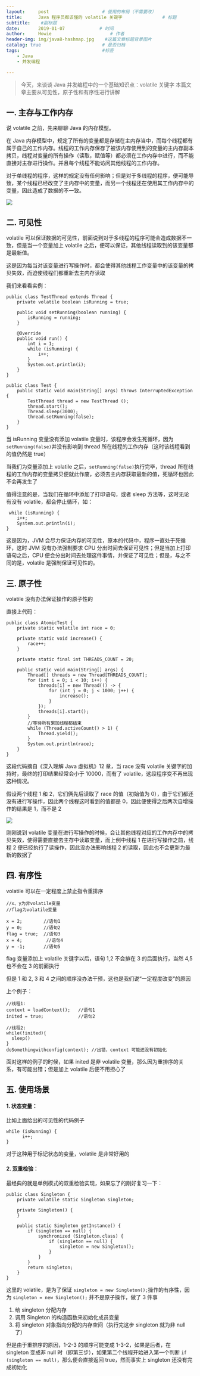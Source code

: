 ```yaml
---
layout:     post                    # 使用的布局（不需要改）
title:      Java 程序员都该懂的 volatile 关键字               # 标题 
subtitle:    #副标题
date:       2019-01-07             # 时间
author:     Howie                      # 作者
header-img: img/java8-hashmap.jpg    #这篇文章标题背景图片
catalog: true                       # 是否归档
tags:                               #标签
    - Java
    - 并发编程

---
```

> 今天，来谈谈 Java 并发编程中的一个基础知识点：volatile 关键字
> 本篇文章主要从可见性，原子性和有序性进行讲解

## 一. 主存与工作内存
说 volatile 之前，先来聊聊 Java 的内存模型。

在 Java 内存模型中，规定了所有的变量都是存储在主内存当中，而每个线程都有属于自己的工作内存。线程的工作内存保存了被该内存使用到的变量的主内存副本拷贝，线程对变量的所有操作（读取，赋值等）都必须在工作内存中进行，而不能直接对主存进行操作。并且每个线程不能访问其他线程的工作内存。

对于单线程的程序，这样的规定没有任何影响；但是对于多线程的程序，便可能导致，某个线程已经改变了主内存中的变量，而另一个线程还在使用其工作内存中的变量，因此造成了数据的不一致。

![](https://upload-images.jianshu.io/upload_images/8807674-65e8e2b50359cb93.png?imageMogr2/auto-orient/strip%7CimageView2/2/w/1240)




## 二. 可见性
volatile 可以保证数据的可见性，前面说到对于多线程的程序可能会造成数据不一致，但是当一个变量加上 volatile 之后，便可以保证，其他线程读取到的该变量都是最新值。

这是因为每当对该变量进行写操作时，都会使得其他线程工作变量中的该变量的拷贝失效，而迫使线程们都重新去主内存读取

我们来看看实例：
```
public class TestThread extends Thread {
    private volatile boolean isRunning = true;

    public void setRunning(boolean running) {
        isRunning = running;
    }

    @Override
    public void run() {
        int i = 1;
        while (isRunning) {
            i++;
        }
        System.out.println(i);
    }
}
```
```
public class Test {
    public static void main(String[] args) throws InterruptedException {
        TestThread thread = new TestThread ();
        thread.start();
        Thread.sleep(3000);
        thread.setRunning(false);
    }
}

```
当 isRunning 变量没有添加 volatile 变量时，该程序会发生死循环，因为```setRunning(false)```并没有影响到 thread 所在线程的工作内存（这时该线程看到的值仍然是 true）

当我们为变量添加上 volatile 之后，```setRunning(false)```执行完毕，thread 所在线程的工作内存的变量拷贝便就此作废，必须去主内存获取最新的值，死循环也因此不会再发生了

值得注意的是，当我们在循环中添加了打印语句，或者 sleep 方法等，这时无论有没有 volatile，都会停止循环，如：
```
 while (isRunning) {
    i++;
    System.out.println(i);
}
```

这是因为，JVM 会尽力保证内存的可见性，原本的代码中，程序一直处于死循环，这时 JVM 没有办法强制要求 CPU 分出时间去保证可见性；但是当加上打印语句之后，CPU 便会分出时间去处理这件事情，并保证了可见性；但是，与之不同的是，volatile 是强制保证可见性的。

## 三. 原子性
volatile 没有办法保证操作的原子性的

直接上代码：
```
public class AtomicTest {
    private static volatile int race = 0;

    private static void increase() {
        race++;
    }
    
    private static final int THREADS_COUNT = 20;

    public static void main(String[] args) {
        Thread[] threads = new Thread[THREADS_COUNT];
        for (int i = 0; i < 10; i++) {
            threads[i] = new Thread(() -> {
                for (int j = 0; j < 1000; j++) {
                    increase();
                }
            });
            threads[i].start();
        }
        //等待所有累加线程都结束
        while (Thread.activeCount() > 1) {
            Thread.yield();
        }
        System.out.println(race);
    }
}
```
这段代码摘自《深入理解 Java 虚拟机》12 章，当 race 没有 volatile 关键字的加持时，最终的打印结果经常会小于 10000，而有了 volatile，这段程序变不再出现这种情况。

假设两个线程 1 和 2，它们俩先后读取了 race 的值（初始值为 0），由于它们都还没有进行写操作，因此两个线程这时看到的值都是 0，因此便使得之后两次自增操作的结果是 1，而不是 2

![](https://upload-images.jianshu.io/upload_images/8807674-91ad4657f9c8aecb.png?imageMogr2/auto-orient/strip%7CimageView2/2/w/1240)


刚刚说到 volatile 变量在进行写操作的时候，会让其他线程对应的工作内存中的拷贝失效，使得需要直接去主存中读取变量，而上例中线程 1 在进行写操作之前，线程 2 便已经执行了读操作，因此没办法影响线程 2 的读取，因此也不会更新为最新的数据了

## 四. 有序性
volatile 可以在一定程度上禁止指令重排序

```
//x、y为非volatile变量
//flag为volatile变量
 
x = 2;        //语句1
y = 0;        //语句2
flag = true;  //语句3
x = 4;         //语句4
y = -1;       //语句5
```
flag 变量添加上 volatile 关键字以后，语句 1,2 不会排在 3 的后面执行，当然 4,5 也不会在 3 的前面执行

但是 1 和 2, 3 和 4 之间的顺序没办法干预，这也是我们说“一定程度改变”的原因

上个例子：
```
//线程1:
context = loadContext();   //语句1
inited = true;             //语句2
 
//线程2:
while(!inited){
  sleep()
}
doSomethingwithconfig(context); //出错，context 可能还没有初始化
```

面对这样的例子的时候，如果 inited 是非 volatile 变量，那么因为重排序的关系，有可能出错；但是加上 volatile 后便不用担心了

## 五. 使用场景
#### 1. 状态变量：
比如上面给出的可见性的代码例子
```
while (isRunning) {
      i++;
}
```
对于这种用于标记状态的变量，volatile 是非常好用的

#### 2. 双重检验：
最经典的就是单例模式的双重检验实现，如果忘了的刚好复习一下：
```
public class Singleton {
    private volatile static Singleton singleton;

    private Singleton() {
    }

    public static Singleton getInstance() {
        if (singleton == null) {
            synchronized (Singleton.class) {
                if (singleton == null) {
                    singleton = new Singleton();
                }
            }
        }
        return singleton;
    }
}
```
这里的 volatile，是为了保证  ```singleton = new Singleton();```操作的有序性，因为  ```singleton = new Singleton();``` 并不是原子操作，做了 3 件事
1. 给 singleton 分配内存
2. 调用 Singleton 的构造函数来初始化成员变量
3. 将 singleton 对象指向分配的内存空间（执行完这步 singleton 就为非 null 了）

但是由于重排序的原因，1-2-3 的顺序可能变成 1-3-2，如果是后者，在 singleton 变成非 null 时（即第三步），如果第二个线程开始进入第一个判断 ```if (singleton == null)```，那么便会直接返回 true，然而事实上 singleton 还没有完成初始化
